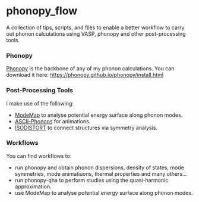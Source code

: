 # phonopy_flow
A collection of tips, scripts, and files to enable a better workflow to carry out phonon calculations using VASP, phonopy and other post-processing tools.

### Phonopy 
[Phonopy](https://phonopy.github.io/phonopy/) is the backbone of any of my phonon calculations. You can download it here: https://phonopy.github.io/phonopy/install.html

### Post-Processing Tools
I make use of the following:
- [ModeMap](https://github.com/JMSkelton/ModeMap) to analyse potential energy surface along phonon modes.
- [ASCII-Phonons](https://github.com/ajjackson/ascii-phonons) for animations.
- [ISODISTORT](https://stokes.byu.edu/iso/isodistort.php) to connect structures via symmetry analysis.

### Workflows
You can find workflows to:
- run phonopy and obtain phonon dispersions, density of states, mode symmetries, mode animatiuons, thermal properties and many others...
- run phonopy-qha to perform studies using the quasi-harmonic approximation.
- use ModeMap to analyse potential energy surface along phonon modes.
